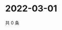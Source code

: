 # 2022-03-01

共 0 条

<!-- BEGIN WEIBO -->
<!-- 最后更新时间 Tue Mar 01 2022 00:13:14 GMT+0800 (China Standard Time) -->

<!-- END WEIBO -->

